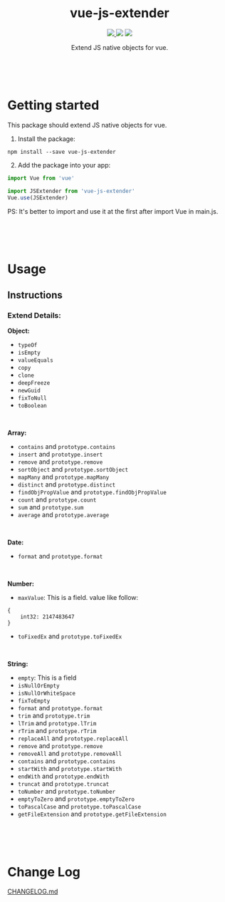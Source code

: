 <h1 align="center">vue-js-extender</h1>

<p align="center">
<a href="https://www.npmjs.com/package/vue-js-extender"><img src="https://img.shields.io/npm/v/vue-js-extender.svg"/> <img src="https://img.shields.io/npm/dm/vue-js-extender.svg"/></a> <a href="https://vuejs.org/"><img src="https://img.shields.io/badge/vue-2.x-brightgreen.svg"/></a>
</p>

<p align="center">
Extend JS native objects for vue.
</p>

<br />
<br />
<br />

# Getting started

This package should extend JS native objects for vue.

1. Install the package:
```
npm install --save vue-js-extender
```

2. Add the package into your app:
```javascript
import Vue from 'vue'

import JSExtender from 'vue-js-extender'
Vue.use(JSExtender)
```

PS: It's better to import and use it at the first after import Vue in main.js.

<br />
<br />
<br />

# Usage

## Instructions

### Extend Details:

**Object:**

- `typeOf`
- `isEmpty`
- `valueEquals`
- `copy`
- `clone`
- `deepFreeze`
- `newGuid`
- `fixToNull`
- `toBoolean`

<br />

**Array:**

- `contains` and `prototype.contains`
- `insert` and `prototype.insert`
- `remove` and `prototype.remove`
- `sortObject` and `prototype.sortObject`
- `mapMany` and `prototype.mapMany`
- `distinct` and `prototype.distinct`
- `findObjPropValue` and `prototype.findObjPropValue`
- `count` and `prototype.count`
- `sum` and `prototype.sum`
- `average` and `prototype.average`

<br />

**Date:**

- `format` and `prototype.format`

<br />

**Number:**

- `maxValue`: This is a field. value like follow:
```
{
    int32: 2147483647
}
```
- `toFixedEx` and `prototype.toFixedEx`

<br />

**String:**

- `empty`: This is a field
- `isNullOrEmpty`
- `isNullOrWhiteSpace`
- `fixToEmpty`
- `format` and `prototype.format`
- `trim` and `prototype.trim`
- `lTrim` and `prototype.lTrim`
- `rTrim` and `prototype.rTrim`
- `replaceAll` and `prototype.replaceAll`
- `remove` and `prototype.remove`
- `removeAll` and `prototype.removeAll`
- `contains` and `prototype.contains`
- `startWith` and `prototype.startWith`
- `endWith` and `prototype.endWith`
- `truncat` and `prototype.truncat`
- `toNumber` and `prototype.toNumber`
- `emptyToZero` and `prototype.emptyToZero`
- `toPascalCase` and `prototype.toPascalCase`
- `getFileExtension` and `prototype.getFileExtension`

<br />
<br />
<br />

# Change Log

<a href="https://github.com/louisnikai/vue-js-extender/blob/master/CHANGELOG.md">CHANGELOG.md</a>

<br />
<br />
<br />
